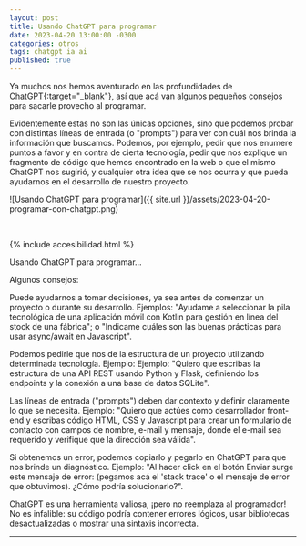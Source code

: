 ```yaml
---
layout: post
title: Usando ChatGPT para programar
date: 2023-04-20 13:00:00 -0300
categories: otros
tags: chatgpt ia ai
published: true
---
```


Ya muchos nos hemos aventurado en las profundidades de [ChatGPT](https://chat.openai.com){:target="_blank"}, así que acá van algunos pequeños consejos para sacarle provecho al programar.

Evidentemente estas no son las únicas opciones, sino que podemos probar con distintas líneas de entrada (o "prompts") para ver con cuál nos brinda la información que buscamos. Podemos, por ejemplo, pedir que nos enumere puntos a favor y en contra de cierta tecnología, pedir que nos explique un fragmento de código que hemos encontrado en la web o que el mismo ChatGPT nos sugirió, y cualquier otra idea que se nos ocurra y que pueda ayudarnos en el desarrollo de nuestro proyecto.


![Usando ChatGPT para programar]({{ site.url }}/assets/2023-04-20-programar-con-chatgpt.png)


&nbsp;

{% include accesibilidad.html %}

Usando ChatGPT para programar…

Algunos consejos:

Puede ayudarnos a tomar decisiones, ya sea antes de comenzar un proyecto o durante su desarrollo. Ejemplos: "Ayudame a seleccionar la pila tecnológica de una aplicación móvil con Kotlin para gestión en línea del stock de una fábrica"; o "Indicame cuáles son las buenas prácticas para usar async/await en Javascript".

Podemos pedirle que nos de la estructura de un proyecto utilizando determinada tecnología. Ejemplo: Ejemplo: "Quiero que escribas la estructura de una API REST usando Python y Flask, definiendo los endpoints y la conexión a una base de datos SQLite".

Las líneas de entrada ("prompts") deben dar contexto y definir claramente lo que se necesita. Ejemplo: "Quiero que actúes como desarrollador front-end y escribas código HTML, CSS y Javascript para crear un formulario de contacto con campos de nombre, e-mail y mensaje, donde el e-mail sea requerido y verifique que la dirección sea válida".

Si obtenemos un error, podemos copiarlo y pegarlo en ChatGPT para que nos brinde un diagnóstico. Ejemplo: "Al hacer click en el botón Enviar surge este mensaje de error: (pegamos acá el 'stack trace' o el mensaje de error que obtuvimos). ¿Cómo podría solucionarlo?".

ChatGPT es una herramienta valiosa, ¡pero no reemplaza al programador! No es infalible: su código podría contener errores lógicos, usar bibliotecas desactualizadas o mostrar una sintaxis incorrecta.

</div></details>



<hr />
